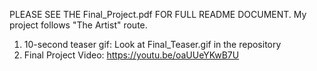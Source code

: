 PLEASE SEE THE Final_Project.pdf FOR FULL README DOCUMENT. My project follows "The Artist" route.


1. 10-second teaser gif: Look at Final_Teaser.gif in the repository
2. Final Project Video: https://youtu.be/oaUUeYKwB7U

